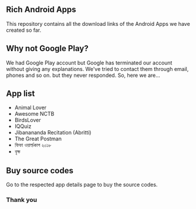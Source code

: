 ## Rich Android Apps
This repository contains all the download links of the Android Apps we have created so far.

## Why not Google Play?
We had Google Play account but Google has terminated our account without giving any explanations. We've tried to contact them through email, phones and so on. but they never responded.
So, here we are...

## App list
* Animal Lover
* Awesome NCTB
* BirdsLover
* IQQuiz
* Jibanananda Recitation (Abritti)
* The Great Postman
* ফিফা ওয়ার্ল্ডকাপ ২০১৮
* বৃক্ষ

## Buy source codes
Go to the respected app details page to buy the source codes.

### Thank you
